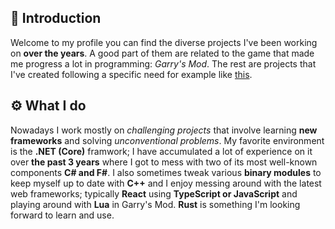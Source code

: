 ## 🚀 Introduction
Welcome to my profile you can find the diverse projects I've been working on **over the years**. A good part of them are related to the game that made me progress a lot in programming: *Garry's Mod*. The rest are projects that I've created following a specific need for example like [this](https://github.com/Earu/Octovisor).

## ⚙️ What I do 
Nowadays I work mostly on *challenging projects* that involve learning **new frameworks** and solving *unconventional problems*. My favorite environment is the **.NET (Core)** framwork; I have accumulated a lot of experience on it over **the past 3 years** where I got to mess with two of its most well-known components **C# and F#**. I also sometimes tweak various **binary modules** to keep myself up to date with **C++** and I enjoy messing around with the latest web frameworks; typically **React** using **TypeScript or JavaScript** and playing around with **Lua** in Garry's Mod. **Rust** is something I'm looking forward to learn and use.
